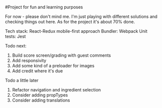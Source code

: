 #Project for fun and learning purposes

For now - please don't mind me.
I'm just playing with different solutions and checking things out here.
As for the project it's about 70% done.

Tech stack: React-Redux
mobile-first approach
Bundler: Webpack
Unit tests: Jest

Todo next:
1. Build score screen/grading with guest comments
2. Add responsivity
3. Add some kind of a preloader for images
4. Add credit where it's due

Todo a little later
1. Refactor navigation and ingredient selection
2. Consider adding propTypes
3. Consider adding translations